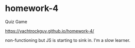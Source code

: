 # homework-4
Quiz Game

https://yachtrockguy.github.io/homework-4/

non-functioning but JS is starting to sink in. I'm a slow learner.
